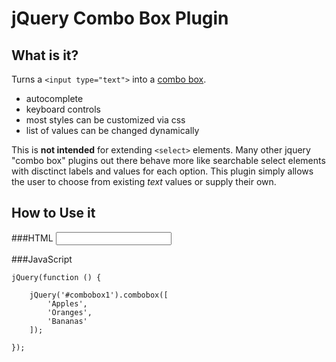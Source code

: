 jQuery Combo Box Plugin
=======================

What is it?
----------
Turns a `<input type="text">` into a [combo box](http://en.wikipedia.org/wiki/Combo_box).

* autocomplete
* keyboard controls
* most styles can be customized via css
* list of values can be changed dynamically

This is __not intended__ for extending `<select>` elements. Many other jquery "combo box"
plugins out there behave more like searchable select elements with disctinct labels and 
values for each option. This plugin simply allows the user to choose from existing _text_
values or supply their own.

How to Use it
-------------

###HTML
    <input id="combobox1" type="text" name="fruit" />

###JavaScript

    jQuery(function () {
     
        jQuery('#combobox1').combobox([
            'Apples',
            'Oranges',
            'Bananas'
        ]);
     
    });




